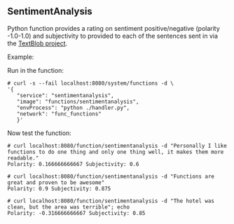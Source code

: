 ## SentimentAnalysis

Python function provides a rating on sentiment positive/negative (polarity -1.0-1.0) and subjectivity to provided to each of the sentences sent in via the [TextBlob project](http://textblob.readthedocs.io/en/dev/).

Example:

Run in the function:

```
# curl -s --fail localhost:8080/system/functions -d \
'{ 
   "service": "sentimentanalysis",
   "image": "functions/sentimentanalysis",
   "envProcess": "python ./handler.py",
   "network": "func_functions"
   }'
```

Now test the function:

```
# curl localhost:8080/function/sentimentanalysis -d "Personally I like functions to do one thing and only one thing well, it makes them more readable."
Polarity: 0.166666666667 Subjectivity: 0.6

# curl localhost:8080/function/sentimentanalysis -d "Functions are great and proven to be awesome"
Polarity: 0.9 Subjectivity: 0.875

# curl localhost:8080/function/sentimentanalysis -d "The hotel was clean, but the area was terrible"; echo
Polarity: -0.316666666667 Subjectivity: 0.85
```
